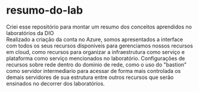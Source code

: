 # resumo-do-lab
Criei esse repositório para montar um resumo dos conceitos aprendidos no laboratórios da DIO   
Realizado a criação da conta no Azure, somos apresentados a interface com todos os seus recursos disponiveis para gerenciamos nossos recursos em cloud, como recursos para organizar a infraestrutura como serviço e plataforma como serviço mencionados no laboratório. Configurações de recursos sobre rede dentro do dominio de rede, como o uso do "bastion" como servidor intermediario para acessar de forma mais controlada os demais servidores de sua estrutura entre outros recursos que serão ensinados no decorrer dos laboratórios.
